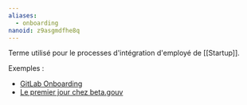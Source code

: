 ```yaml
---
aliases:
  - onboarding
nanoid: z9asgmdfhe8q
---
```

Terme utilisé pour le processes d'intégration d'employé de [[Startup]].

Exemples :

- [GitLab Onboarding](https://handbook.gitlab.com/handbook/engineering/development/onboarding/)
- [Le premier jour chez beta.gouv](https://doc.incubateur.net/communaute/travailler-a-beta-gouv/bienvenue/premier-pas-indispensable-creer-ta-fiche-membre)
